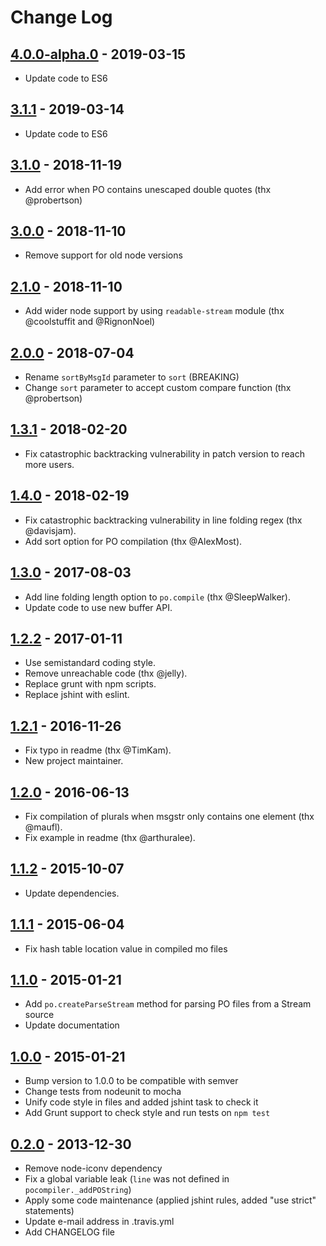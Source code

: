 # Change Log

## [4.0.0-alpha.0] - 2019-03-15
- Update code to ES6

## [3.1.1] - 2019-03-14
- Update code to ES6

## [3.1.0] - 2018-11-19
- Add error when PO contains unescaped double quotes (thx @probertson)

## [3.0.0] - 2018-11-10
- Remove support for old node versions

## [2.1.0] - 2018-11-10
- Add wider node support by using `readable-stream` module (thx @coolstuffit and @RignonNoel)

## [2.0.0] - 2018-07-04
- Rename `sortByMsgId` parameter to `sort` (BREAKING)
- Change `sort` parameter to accept custom compare function (thx @probertson)

## [1.3.1] - 2018-02-20
- Fix catastrophic backtracking vulnerability in patch version to reach more users.

## [1.4.0] - 2018-02-19
- Fix catastrophic backtracking vulnerability in line folding regex (thx @davisjam).
- Add sort option for PO compilation (thx @AlexMost).

## [1.3.0] - 2017-08-03
- Add line folding length option to `po.compile` (thx @SleepWalker).
- Update code to use new buffer API.

## [1.2.2] - 2017-01-11
- Use semistandard coding style.
- Remove unreachable code (thx @jelly).
- Replace grunt with npm scripts.
- Replace jshint with eslint.

## [1.2.1] - 2016-11-26
- Fix typo in readme (thx @TimKam).
- New project maintainer.

## [1.2.0] - 2016-06-13
- Fix compilation of plurals when msgstr only contains one element (thx @maufl).
- Fix example in readme (thx @arthuralee).

## [1.1.2] - 2015-10-07
- Update dependencies.

## [1.1.1] - 2015-06-04
- Fix hash table location value in compiled mo files

## [1.1.0] - 2015-01-21
- Add `po.createParseStream` method for parsing PO files from a Stream source
- Update documentation

## [1.0.0] - 2015-01-21
- Bump version to 1.0.0 to be compatible with semver
- Change tests from nodeunit to mocha
- Unify code style in files and added jshint task to check it
- Add Grunt support to check style and run tests on `npm test`

## [0.2.0] - 2013-12-30
- Remove node-iconv dependency
- Fix a global variable leak (`line` was not defined in `pocompiler._addPOString`)
- Apply some code maintenance (applied jshint rules, added "use strict" statements)
- Update e-mail address in .travis.yml
- Add CHANGELOG file

[4.0.0-alpha.0]: https://github.com/smhg/gettext-parser/compare/v3.1.1...4.0.0-alpha.0
[3.1.1]: https://github.com/smhg/gettext-parser/compare/v3.1.0...v3.1.1
[3.1.0]: https://github.com/smhg/gettext-parser/compare/v3.0.0...v3.1.0
[3.0.0]: https://github.com/smhg/gettext-parser/compare/v2.1.0...v3.0.0
[2.1.0]: https://github.com/smhg/gettext-parser/compare/v2.0.0...v2.1.0
[2.0.0]: https://github.com/smhg/gettext-parser/compare/v1.4.0...v2.0.0
[1.4.0]: https://github.com/smhg/gettext-parser/compare/v1.3.1...v1.4.0
[1.3.1]: https://github.com/smhg/gettext-parser/compare/v1.3.0...v1.3.1
[1.3.0]: https://github.com/smhg/gettext-parser/compare/v1.2.2...v1.3.0
[1.2.2]: https://github.com/smhg/gettext-parser/compare/v1.2.1...v1.2.2
[1.2.1]: https://github.com/smhg/gettext-parser/compare/v1.2.0...v1.2.1
[1.2.0]: https://github.com/smhg/gettext-parser/compare/v1.1.2...v1.2.0
[1.1.2]: https://github.com/smhg/gettext-parser/compare/v1.1.1...v1.1.2
[1.1.1]: https://github.com/smhg/gettext-parser/compare/v1.1.0...v1.1.1
[1.1.0]: https://github.com/smhg/gettext-parser/compare/v1.0.0...v1.1.0
[1.0.0]: https://github.com/smhg/gettext-parser/compare/v0.2.0...v1.0.0
[0.2.0]: https://github.com/smhg/gettext-parser/compare/v0.1.10...v0.2.0